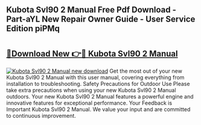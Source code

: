 ## Kubota Svl90 2 Manual Free Pdf Download - Part-aYL New Repair Owner Guide - User Service Edition piPMq

# <h2><a href="http://bc89420.oget.top/?id=Kubota+Svl90+2+Manual">🔗Download New 👉🔴 Kubota Svl90 2 Manual</a></h2>

[![Kubota Svl90 2 Manual new download](https://i.imgur.com/5g1atiW.png)](http://bc89420.oget.top/?id=Kubota+Svl90+2+Manual)
Get the most out of your new Kubota Svl90 2 Manual with this user manual, covering everything from installation to troubleshooting. Safety Precautions for Outdoor Use Please take extra precautions when using your new Kubota Svl90 2 Manual outdoors. Your new Kubota Svl90 2 Manual features a powerful engine and innovative features for exceptional performance. Your Feedback is Important Kubota Svl90 2 Manual. We value your input and are committed to continuous improvement.

